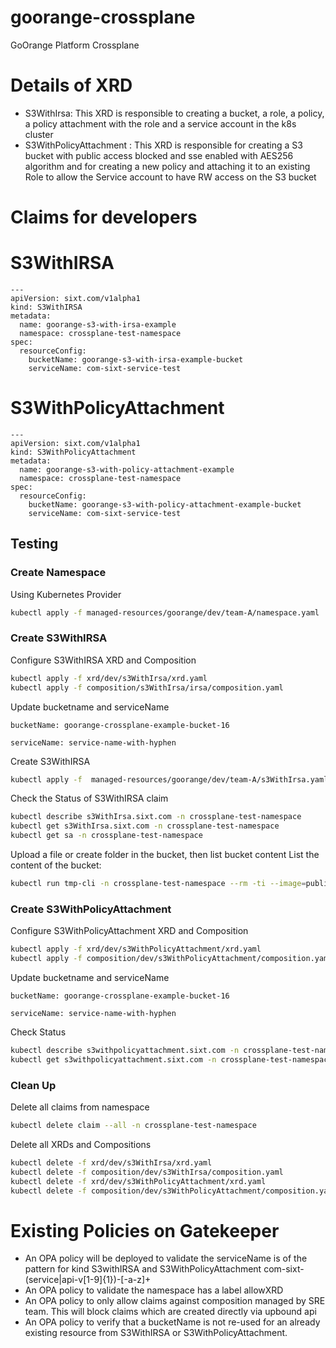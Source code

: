 # goorange-crossplane
GoOrange Platform Crossplane

# Details of XRD
* S3WithIrsa: This XRD is responsible to creating a bucket, a role, a policy, a policy attachment with the role and a service account in the k8s cluster
* S3WithPolicyAttachment : This XRD is responsible for creating a S3 bucket with public access blocked and sse enabled with AES256 algorithm and for creating a new policy and attaching it to an existing Role to allow the Service account to have RW access on the S3 bucket

# Claims for developers

# S3WithIRSA
```
---
apiVersion: sixt.com/v1alpha1
kind: S3WithIRSA
metadata:
  name: goorange-s3-with-irsa-example
  namespace: crossplane-test-namespace
spec:
  resourceConfig:
    bucketName: goorange-s3-with-irsa-example-bucket
    serviceName: com-sixt-service-test
```

# S3WithPolicyAttachment
```
---
apiVersion: sixt.com/v1alpha1
kind: S3WithPolicyAttachment
metadata:
  name: goorange-s3-with-policy-attachment-example
  namespace: crossplane-test-namespace
spec:
  resourceConfig:
    bucketName: goorange-s3-with-policy-attachment-example-bucket
    serviceName: com-sixt-service-test
```

## Testing

### Create Namespace

Using Kubernetes Provider
```bash
kubectl apply -f managed-resources/goorange/dev/team-A/namespace.yaml
```

### Create S3WithIRSA

Configure S3WithIRSA XRD and Composition
```bash
kubectl apply -f xrd/dev/s3WithIrsa/xrd.yaml
kubectl apply -f composition/s3WithIrsa/irsa/composition.yaml 
```

Update bucketname and serviceName

`bucketName: goorange-crossplane-example-bucket-16`

`serviceName: service-name-with-hyphen`

Create S3WithIRSA
```bash
kubectl apply -f  managed-resources/goorange/dev/team-A/s3WithIrsa.yaml
```

Check the Status of S3WithIRSA claim
```bash
kubectl describe s3WithIrsa.sixt.com -n crossplane-test-namespace
kubectl get s3WithIrsa.sixt.com -n crossplane-test-namespace
kubectl get sa -n crossplane-test-namespace
```

Upload a file or create folder in the bucket, then list bucket content
List the content of the bucket:
```bash
kubectl run tmp-cli -n crossplane-test-namespace --rm -ti --image=public.ecr.aws/aws-cli/aws-cli --overrides='{ "spec": { "serviceAccountName": "goorange-crossplane-example-bucket-16-irsa" }  }' -- s3 ls <bucket-name>
```

### Create S3WithPolicyAttachment

Configure S3WithPolicyAttachment XRD and Composition
```bash
kubectl apply -f xrd/dev/s3WithPolicyAttachment/xrd.yaml 
kubectl apply -f composition/dev/s3WithPolicyAttachment/composition.yaml
```


Update bucketname and serviceName

`bucketName: goorange-crossplane-example-bucket-16`

`serviceName: service-name-with-hyphen`

Check Status
```bash
kubectl describe s3withpolicyattachment.sixt.com -n crossplane-test-namespace
kubectl get s3withpolicyattachment.sixt.com -n crossplane-test-namespace -w # wait for the SYNCED and READY status to be True
```

### Clean Up

Delete all claims from namespace 
```bash
kubectl delete claim --all -n crossplane-test-namespace
```

Delete all XRDs and Compositions
```bash
kubectl delete -f xrd/dev/s3WithIrsa/xrd.yaml
kubectl delete -f composition/dev/s3WithIrsa/composition.yaml
kubectl delete -f xrd/dev/s3WithPolicyAttachment/xrd.yaml 
kubectl delete -f composition/dev/s3WithPolicyAttachment/composition.yaml
```

# Existing Policies on Gatekeeper

* An OPA policy will be deployed to validate the serviceName is of the pattern for kind S3withIRSA and S3WithPolicyAttachment com-sixt-(service|api-v[1-9]{1})-[-a-z]+
* An OPA policy to validate the namespace has a label allowXRD
* An OPA policy to only allow claims against composition managed by SRE team. This will block claims which are created directly via upbound api
* An OPA policy to verify that a bucketName is not re-used for an already existing resource from S3WithIRSA or S3WithPolicyAttachment.